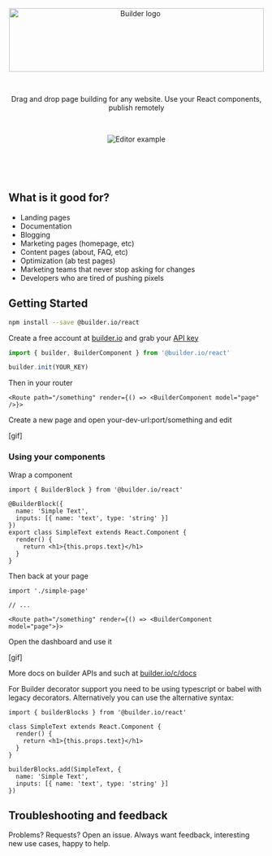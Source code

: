 <p align="center"><img width="502" height="125" src="https://imgur.com/B9CUJxo.gif" alt="Builder logo" /></p>
<br />
<p align="center">Drag and drop page building for any website. Use your React components, publish remotely</p>
<br />

<p align="center"><img src="https://imgur.com/lHDo3Mq.gif" alt="Editor example" /></p>

<br /><br /><br />

## What is it good for?

- Landing pages
- Documentation
- Blogging
- Marketing pages (homepage, etc)
- Content pages (about, FAQ, etc)
- Optimization (ab test pages)
- Marketing teams that never stop asking for changes
- Developers who are tired of pushing pixels


## Getting Started

```sh
npm install --save @builder.io/react
```

Create a free account at [builder.io](https://builder.io) and grab your [API key](https://builder.io/account/organization)

```ts
import { builder, BuilderComponent } from '@builder.io/react'

builder.init(YOUR_KEY)
```

Then in your router
```tsx
<Route path="/something" render={() => <BuilderComponent model="page" />}>
```

Create a new page and open your-dev-url:port/something and edit

[gif]

### Using your components

Wrap a component

```tsx
import { BuilderBlock } from '@builder.io/react'

@BuilderBlock({
  name: 'Simple Text',
  inputs: [{ name: 'text', type: 'string' }]
})
export class SimpleText extends React.Component {
  render() {
    return <h1>{this.props.text}</h1>
  }
}
```

Then back at your page

```tsx
import './simple-page'

// ...

<Route path="/something" render={() => <BuilderComponent model="page">}>
```

Open the dashboard and use it

[gif]

More docs on builder APIs and such at [builder.io/c/docs](https://builder.io/c/docs)

For Builder decorator support you need to be using typescript or babel with legacy decorators.
Alternatively you can use the alternative syntax:

```tsx
import { builderBlocks } from '@builder.io/react'

class SimpleText extends React.Component {
  render() {
    return <h1>{this.props.text}</h1>
  }
}

builderBlocks.add(SimpleText, {
  name: 'Simple Text',
  inputs: [{ name: 'text', type: 'string' }]
})
```



## Troubleshooting and feedback

Problems? Requests? Open an issue. Always want feedback, interesting new use cases, happy to help.
